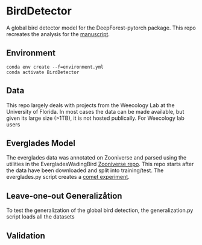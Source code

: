 # BirdDetector

A global bird detector model for the DeepForest-pytorch package.
This repo recreates the analysis for the [manuscript](https://docs.google.com/document/d/15zqYo-3hmOMDLRKiUfkQwx7jesIhz0AypJLa30d8nA8/edit?usp=sharing).

## Environment

```
conda env create --f=environment.yml
conda activate BirdDetector
```

## Data

This repo largely deals with projects from the Weecology Lab at the University of Florida. In most cases the data can be made available, but given its large size (>1TB), it is not hosted publically. For Weecology lab users

## Everglades Model

The everglades data was annotated on Zooniverse and parsed using the utilities in the EvergladesWadingBird [Zooniverse repo](https://github.com/weecology/EvergladesWadingBird/blob/master/Zooniverse/aggregate.py). This repo starts after the data have been downloaded and split into training/test.
The everglades.py script creates a [comet experiment](https://www.comet.ml/bw4sz/everglades).

## Leave-one-out Generalizåtion

To test the generalization of the global bird detection, the generalization.py script loads all the datasets

## Validation 





